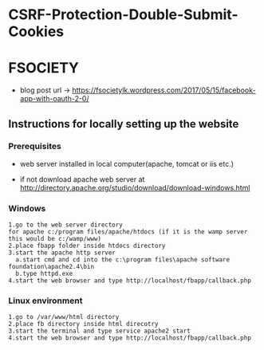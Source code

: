 # CSRF-Protection-Double-Submit-Cookies

# FSOCIETY

* blog post url -> https://fsocietylk.wordpress.com/2017/05/15/facebook-app-with-oauth-2-0/

## Instructions for locally setting up the website

### Prerequisites
* web server installed in local computer(apache, tomcat or iis etc.)

* if not download apache web server at http://directory.apache.org/studio/download/download-windows.html

### Windows
```
1.go to the web server directory
for apache c:/program files/apache/htdocs (if it is the wamp server this would be c:/wamp/www)
2.place fbapp folder inside htdocs directory
3.start the apache http server
  a.start cmd and cd into the c:\program files\apache software foundation\apache2.4\bin
  b.type httpd.exe
4.start the web browser and type http://localhost/fbapp/callback.php
```

### Linux environment
```
1.go to /var/www/html directory
2.place fb directory inside html direcotry
3.start the terminal and type service apache2 start
4.start the web browser and type http://localhost/fbapp/callback.php
```
